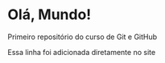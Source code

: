 # Olá, Mundo!
 Primeiro repositório do curso de Git e GitHub
 
 Essa linha foi adicionada diretamente no site
